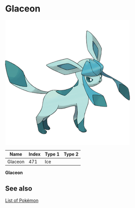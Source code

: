 # Glaceon


![Glaceon](images/471.png)

| **Name** | **Index** | **Type 1** | **Type 2** |
|----|----|----|----|
| Glaceon | 471 | Ice  |  |

**Glaceon** 

## See also

[List of Pokémon](../pokemon.md)
